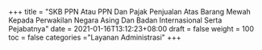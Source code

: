 +++
title = "SKB PPN Atau PPN Dan Pajak Penjualan Atas Barang Mewah Kepada Perwakilan Negara Asing Dan Badan Internasional Serta Pejabatnya"
date = 2021-01-16T13:12:23+08:00
draft = false
weight = 100
toc = false
categories ="Layanan Administrasi"
+++